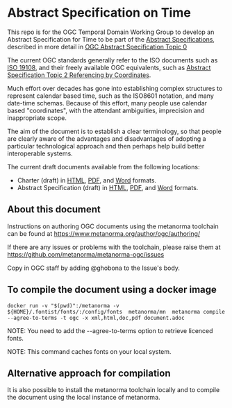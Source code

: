 # Abstract Specification on Time

This repo is for the OGC Temporal Domain Working Group to develop an Abstract Specification for Time to be part of the [Abstract Specifications](https://www.ogc.org/docs/as), described in more detail in [OGC Abstract Specification Topic 0](https://docs.ogc.org/as/04-084r4/04-084r4.html) 

The current OGC standards generally refer to the ISO documents such as [ISO 19108](https://www.iso.org/standard/26013.html), and their freely available OGC equivalents, such as [Abstract Specification Topic 2 Referencing by Coordinates](https://docs.opengeospatial.org/as/18-005r4/18-005r4.html#44).

Much effort over decades has gone into establishing complex structures to represent calendar based time, such as the ISO8601 notation, and many date-time schemas. Because of this effort, many people use calendar based "coordinates", with the attendant ambiguities, imprecision and inappropriate scope.

The aim of the document is to establish a clear terminology, so that people are clearly aware of the advantages and disadvantages of adopting a particular technological approach and then perhaps help build better interoperable systems.

The current draft documents available from the following locations:

* Charter (draft) in [HTML](https://htmlpreview.github.io/?https://github.com/opengeospatial/Temporal-Abstract-Spec/blob/master/Charter/document.html), [PDF](https://github.com/opengeospatial/Temporal-Abstract-Spec/blob/master/Charter/document.pdf), and [Word](https://github.com/opengeospatial/Temporal-Abstract-Spec/blob/master/Charter/document.doc) formats.
* Abstract Specification (draft) in [HTML](https://htmlpreview.github.io/?https://github.com/opengeospatial/Temporal-Abstract-Spec/blob/master/abstract-specification/document.html), [PDF](https://github.com/opengeospatial/Temporal-Abstract-Spec/blob/master/abstract-specification/document.pdf), and [Word](https://github.com/opengeospatial/Temporal-Abstract-Spec/blob/master/abstract-specification/document.doc) formats.

## About this document

Instructions on authoring OGC documents using the metanorma toolchain can be found at https://www.metanorma.org/author/ogc/authoring/

If there are any issues or problems with the toolchain, please raise them at https://github.com/metanorma/metanorma-ogc/issues

Copy in OGC staff by adding @ghobona to the Issue's body.

## To compile the document using a docker image

`docker run -v "$(pwd)":/metanorma -v ${HOME}/.fontist/fonts/:/config/fonts  metanorma/mn  metanorma compile --agree-to-terms -t ogc -x xml,html,doc,pdf document.adoc`

NOTE: You need to add the --agree-to-terms option to retrieve licenced fonts.

NOTE: This command caches fonts on your local system.

## Alternative approach for compilation

It is also possible to install the metanorma toolchain locally and to compile the document using the local instance of metanorma.
